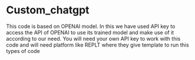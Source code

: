 # Custom_chatgpt
This code is based on OPENAI model. In this we have used API key to access the API of OPENAI to use its trained model and make use of it according to our need.
You will need your own API key to work with this code and will need platform like REPLT where they give template to run this types of code
